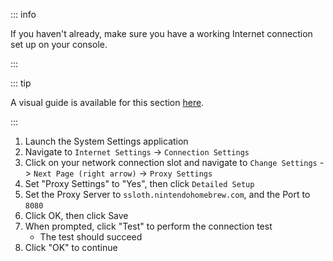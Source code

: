 ::: info

If you haven't already, make sure you have a working Internet connection set up on your console.

:::

::: tip

A visual guide is available for this section [here](/images/screenshots/set-proxy.png).

:::

1. Launch the System Settings application
2. Navigate to `Internet Settings` -> `Connection Settings`
3. Click on your network connection slot and navigate to `Change Settings` -> `Next Page (right arrow)` -> `Proxy Settings`
4. Set "Proxy Settings" to "Yes", then click `Detailed Setup`
5. Set the Proxy Server to `ssloth.nintendohomebrew.com`, and the Port to `8080`
6. Click OK, then click Save
7. When prompted, click "Test" to perform the connection test
   - The test should succeed
8. Click "OK" to continue